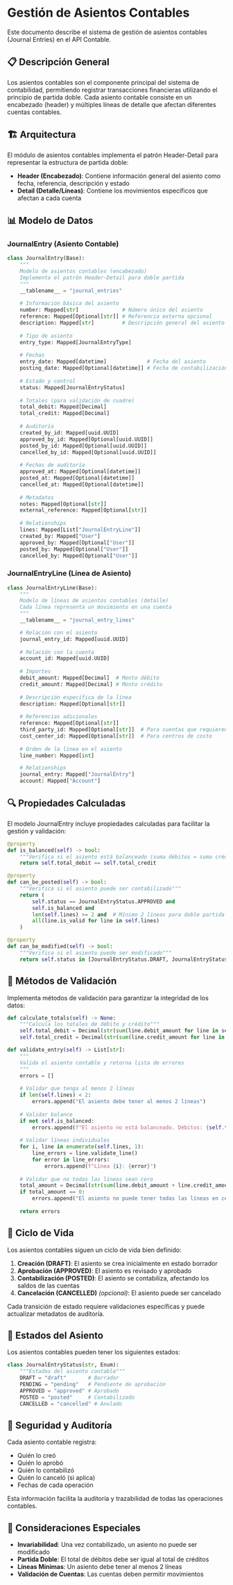 # Gestión de Asientos Contables

Este documento describe el sistema de gestión de asientos contables (Journal Entries) en el API Contable.

## 📋 Descripción General

Los asientos contables son el componente principal del sistema de contabilidad, permitiendo registrar transacciones financieras utilizando el principio de partida doble. Cada asiento contable consiste en un encabezado (header) y múltiples líneas de detalle que afectan diferentes cuentas contables.

## 🏗️ Arquitectura

El módulo de asientos contables implementa el patrón Header-Detail para representar la estructura de partida doble:

- **Header (Encabezado)**: Contiene información general del asiento como fecha, referencia, descripción y estado
- **Detail (Detalle/Líneas)**: Contiene los movimientos específicos que afectan a cada cuenta

## 📊 Modelo de Datos

### JournalEntry (Asiento Contable)

```python
class JournalEntry(Base):
    """
    Modelo de asientos contables (encabezado)
    Implementa el patrón Header-Detail para doble partida
    """
    __tablename__ = "journal_entries"
    
    # Información básica del asiento
    number: Mapped[str]              # Número único del asiento
    reference: Mapped[Optional[str]] # Referencia externa opcional
    description: Mapped[str]         # Descripción general del asiento
    
    # Tipo de asiento
    entry_type: Mapped[JournalEntryType]
    
    # Fechas
    entry_date: Mapped[datetime]             # Fecha del asiento
    posting_date: Mapped[Optional[datetime]] # Fecha de contabilización
    
    # Estado y control
    status: Mapped[JournalEntryStatus]
    
    # Totales (para validación de cuadre)
    total_debit: Mapped[Decimal]
    total_credit: Mapped[Decimal]
    
    # Auditoría
    created_by_id: Mapped[uuid.UUID]
    approved_by_id: Mapped[Optional[uuid.UUID]]
    posted_by_id: Mapped[Optional[uuid.UUID]]
    cancelled_by_id: Mapped[Optional[uuid.UUID]]
    
    # Fechas de auditoría
    approved_at: Mapped[Optional[datetime]]
    posted_at: Mapped[Optional[datetime]]
    cancelled_at: Mapped[Optional[datetime]]
    
    # Metadatos
    notes: Mapped[Optional[str]]
    external_reference: Mapped[Optional[str]]
    
    # Relationships
    lines: Mapped[List["JournalEntryLine"]]
    created_by: Mapped["User"]
    approved_by: Mapped[Optional["User"]]
    posted_by: Mapped[Optional["User"]]
    cancelled_by: Mapped[Optional["User"]]
```

### JournalEntryLine (Línea de Asiento)

```python
class JournalEntryLine(Base):
    """
    Modelo de líneas de asientos contables (detalle)
    Cada línea representa un movimiento en una cuenta
    """
    __tablename__ = "journal_entry_lines"

    # Relación con el asiento
    journal_entry_id: Mapped[uuid.UUID]
    
    # Relación con la cuenta
    account_id: Mapped[uuid.UUID]
    
    # Importes
    debit_amount: Mapped[Decimal]  # Monto débito
    credit_amount: Mapped[Decimal] # Monto crédito
    
    # Descripción específica de la línea
    description: Mapped[Optional[str]]
    
    # Referencias adicionales
    reference: Mapped[Optional[str]]
    third_party_id: Mapped[Optional[str]]  # Para cuentas que requieren terceros
    cost_center_id: Mapped[Optional[str]]  # Para centros de costo
    
    # Orden de la línea en el asiento
    line_number: Mapped[int]

    # Relationships
    journal_entry: Mapped["JournalEntry"]
    account: Mapped["Account"]
```

## 🔍 Propiedades Calculadas

El modelo JournalEntry incluye propiedades calculadas para facilitar la gestión y validación:

```python
@property
def is_balanced(self) -> bool:
    """Verifica si el asiento está balanceado (suma débitos = suma créditos)"""
    return self.total_debit == self.total_credit

@property
def can_be_posted(self) -> bool:
    """Verifica si el asiento puede ser contabilizado"""
    return (
        self.status == JournalEntryStatus.APPROVED and
        self.is_balanced and
        len(self.lines) >= 2 and  # Mínimo 2 líneas para doble partida
        all(line.is_valid for line in self.lines)
    )

@property
def can_be_modified(self) -> bool:
    """Verifica si el asiento puede ser modificado"""
    return self.status in [JournalEntryStatus.DRAFT, JournalEntryStatus.PENDING]
```

## 🧪 Métodos de Validación

Implementa métodos de validación para garantizar la integridad de los datos:

```python
def calculate_totals(self) -> None:
    """Calcula los totales de débito y crédito"""
    self.total_debit = Decimal(str(sum(line.debit_amount for line in self.lines)))
    self.total_credit = Decimal(str(sum(line.credit_amount for line in self.lines)))

def validate_entry(self) -> List[str]:
    """
    Valida el asiento contable y retorna lista de errores
    """
    errors = []
    
    # Validar que tenga al menos 2 líneas
    if len(self.lines) < 2:
        errors.append("El asiento debe tener al menos 2 líneas")
    
    # Validar balance
    if not self.is_balanced:
        errors.append(f"El asiento no está balanceado. Débitos: {self.total_debit}, Créditos: {self.total_credit}")
    
    # Validar líneas individuales
    for i, line in enumerate(self.lines, 1):
        line_errors = line.validate_line()
        for error in line_errors:
            errors.append(f"Línea {i}: {error}")
    
    # Validar que no todas las líneas sean cero
    total_amount = Decimal(str(sum(line.debit_amount + line.credit_amount for line in self.lines)))
    if total_amount == 0:
        errors.append("El asiento no puede tener todas las líneas en cero")
    
    return errors
```

## 🔄 Ciclo de Vida

Los asientos contables siguen un ciclo de vida bien definido:

1. **Creación (DRAFT)**: El asiento se crea inicialmente en estado borrador
2. **Aprobación (APPROVED)**: El asiento es revisado y aprobado
3. **Contabilización (POSTED)**: El asiento se contabiliza, afectando los saldos de las cuentas
4. **Cancelación (CANCELLED)** *(opcional)*: El asiento puede ser cancelado

Cada transición de estado requiere validaciones específicas y puede actualizar metadatos de auditoría.

## 🚦 Estados del Asiento

Los asientos contables pueden tener los siguientes estados:

```python
class JournalEntryStatus(str, Enum):
    """Estados del asiento contable"""
    DRAFT = "draft"       # Borrador
    PENDING = "pending"   # Pendiente de aprobación
    APPROVED = "approved" # Aprobado
    POSTED = "posted"     # Contabilizado
    CANCELLED = "cancelled" # Anulado
```

## 🔐 Seguridad y Auditoría

Cada asiento contable registra:

- Quién lo creó
- Quién lo aprobó
- Quién lo contabilizó
- Quién lo canceló (si aplica)
- Fechas de cada operación

Esta información facilita la auditoría y trazabilidad de todas las operaciones contables.

## 📝 Consideraciones Especiales

- **Invariabilidad**: Una vez contabilizado, un asiento no puede ser modificado
- **Partida Doble**: El total de débitos debe ser igual al total de créditos
- **Líneas Mínimas**: Un asiento debe tener al menos 2 líneas
- **Validación de Cuentas**: Las cuentas deben permitir movimientos
